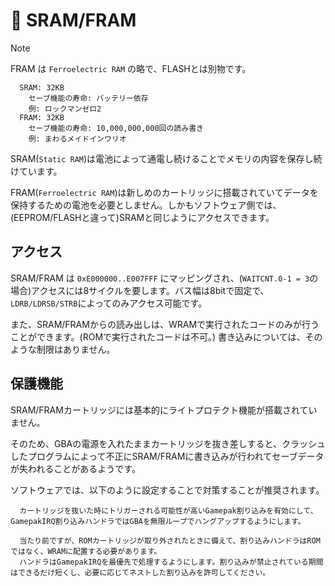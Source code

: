 # 🔋 SRAM/FRAM

> [!NOTE]
> FRAM は `Ferroelectric RAM` の略で、FLASHとは別物です。

```
  SRAM: 32KB
    セーブ機能の寿命: バッテリー依存
    例: ロックマンゼロ2
  FRAM: 32KB
    セーブ機能の寿命: 10,000,000,000回の読み書き
    例: まわるメイドインワリオ
```

SRAM(`Static RAM`)は電池によって通電し続けることでメモリの内容を保存し続けています。

FRAM(`Ferroelectric RAM`)は新しめのカートリッジに搭載されていてデータを保持するための電池を必要としません。しかもソフトウェア側では、(EEPROM/FLASHと違って)SRAMと同じようにアクセスできます。

## アクセス

SRAM/FRAM は `0xE000000..E007FFF` にマッピングされ、(`WAITCNT.0-1 = 3`の場合)アクセスには8サイクルを要します。バス幅は8bitで固定で、`LDRB/LDRSB/STRB`によってのみアクセス可能です。

また、SRAM/FRAMからの読み出しは、WRAMで実行されたコードのみが行うことができます。(ROMで実行されたコードは不可。) 書き込みについては、そのような制限はありません。

## 保護機能

SRAM/FRAMカートリッジには基本的にライトプロテクト機能が搭載されていません。

そのため、GBAの電源を入れたままカートリッジを抜き差しすると、クラッシュしたプログラムによって不正にSRAM/FRAMに書き込みが行われてセーブデータが失われることがあるようです。

ソフトウェアでは、以下のように設定することで対策することが推奨されます。

```
  カートリッジを抜いた時にトリガーされる可能性が高いGamepak割り込みを有効にして、GamepakIRQ割り込みハンドラではGBAを無限ループでハングアップするようにします。

  当たり前ですが、ROMカートリッジが取り外されたときに備えて、割り込みハンドラはROMではなく、WRAMに配置する必要があります。
  ハンドラはGamepakIRQを最優先で処理するようにします。割り込みが禁止されている期間はできるだけ短くし、必要に応じてネストした割り込みを許可してください。
```


